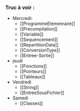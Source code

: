### Truc à voir : 
- Mercredi:
	- [[ProgrammeElemenraire]]
	- [[Precompilation]]
	- [[Variable]]
	- [[Sequencement]]
	- [[RepartitionData]]
	- [[ConversionType]]
	- [[Entree-Sortie]]
- jeudi 
	- [[Fonctions]]
	- [[Pointeurs]]
	- [[Tableaux]]
- Vendredi
	- [[String]]
	- [[EntreeSousFichier]]
- Samedi
	- [[Classes]]